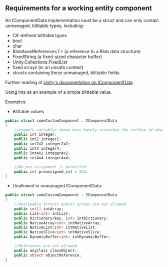 Requirements for a working entity component
-------------------------------------------

An IComponentData implementation must be a struct and can only contain unmanaged, blittable types, including:

* C#-defined blittable types
* bool
* char
* BlobAssetReference<T\> (a reference to a Blob data structure)
* FixedString (a fixed-sized character buffer)
* Unity.Collections.FixedList
* fixed arrays (in an unsafe context)
* structs containing these unmanaged, blittable fields

Further reading at [Unity's documentation on IComponentData](https://docs.unity3d.com/Packages/com.unity.entities@0.16/api/Unity.Entities.IComponentData.html).

Using ints as an example of a simple blittable value.

Examples:
* Blittable values
```csharp
public struct someCustomComponent : IComponentData
{
    //example variables shown here barely scratches the surface of what's allowed.
    public int integer;
    public int2 integer2;
    public int2x2 integer2x2;
    public int4 integer4;
    public int4x2 integer4x2;
    public int4x4 integer4x4;

    //No pre-assignment is permitted
    public int preassigned_int = 333;
}
```
* Unallowed in unmanaged IComponentData:
```csharp
public struct someCustomComponent : IComponentData
{
    //Resizeable structs and/or arrays are not allowed
    public int[] intArray;
    public List<int> intList;
    public Dictionary<key, int> intDictionary;
    public NativeArray<int> intNativeArray;
    public NativeList<int> intNativeList;
    public NativeSlice<int> intNativeSlice;
    public DynamicBuffer<int> intDynamicBuffer;

    //References are not allowed
    public anyClass classObject;
    public object objectReference;
}
```
